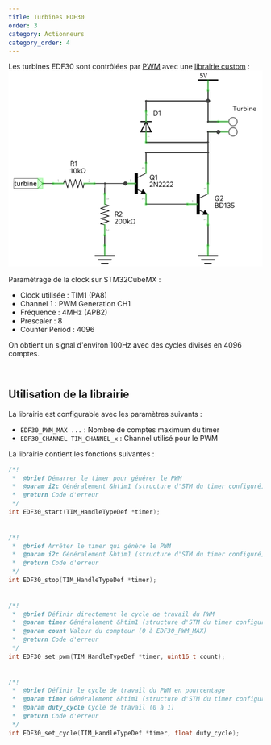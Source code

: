 ```yaml
---
title: Turbines EDF30
order: 3
category: Actionneurs
category_order: 4
---
```


Les turbines EDF30 sont contrôlées par [PWM](/actionneurs/pwm) avec une [librairie custom](https://github.com/RobotechNancy/Actionneurs/tree/master/EDF30) :
![EDF30](/images/diagrams/EDF30.webp)

Paramétrage de la clock sur STM32CubeMX :
- Clock utilisée : TIM1 (PA8)
- Channel 1 : PWM Generation CH1
- Fréquence : 4MHz (APB2)
- Prescaler : 8
- Counter Period : 4096

On obtient un signal d'environ 100Hz avec des cycles divisés en 4096 comptes. 

<br>

## Utilisation de la librairie

La librairie est configurable avec les paramètres suivants :
- `EDF30_PWM_MAX ...` : Nombre de comptes maximum du timer
- `EDF30_CHANNEL TIM_CHANNEL_x` : Channel utilisé pour le PWM

La librairie contient les fonctions suivantes :
```c
/*!
 *  @brief Démarrer le timer pour générer le PWM
 *  @param i2c Généralement &htim1 (structure d'STM du timer configuré)
 *  @return Code d'erreur
 */
int EDF30_start(TIM_HandleTypeDef *timer);


/*!
 *  @brief Arrêter le timer qui génère le PWM
 *  @param i2c Généralement &htim1 (structure d'STM du timer configuré)
 *  @return Code d'erreur
 */
int EDF30_stop(TIM_HandleTypeDef *timer);


/*!
 *  @brief Définir directement le cycle de travail du PWM
 *  @param timer Généralement &htim1 (structure d'STM du timer configuré)
 *  @param count Valeur du compteur (0 à EDF30_PWM_MAX)
 *  @return Code d'erreur
 */
int EDF30_set_pwm(TIM_HandleTypeDef *timer, uint16_t count);


/*!
 *  @brief Définir le cycle de travail du PWM en pourcentage
 *  @param timer Généralement &htim1 (structure d'STM du timer configuré)
 *  @param duty_cycle Cycle de travail (0 à 1)
 *  @return Code d'erreur
 */
int EDF30_set_cycle(TIM_HandleTypeDef *timer, float duty_cycle);
```